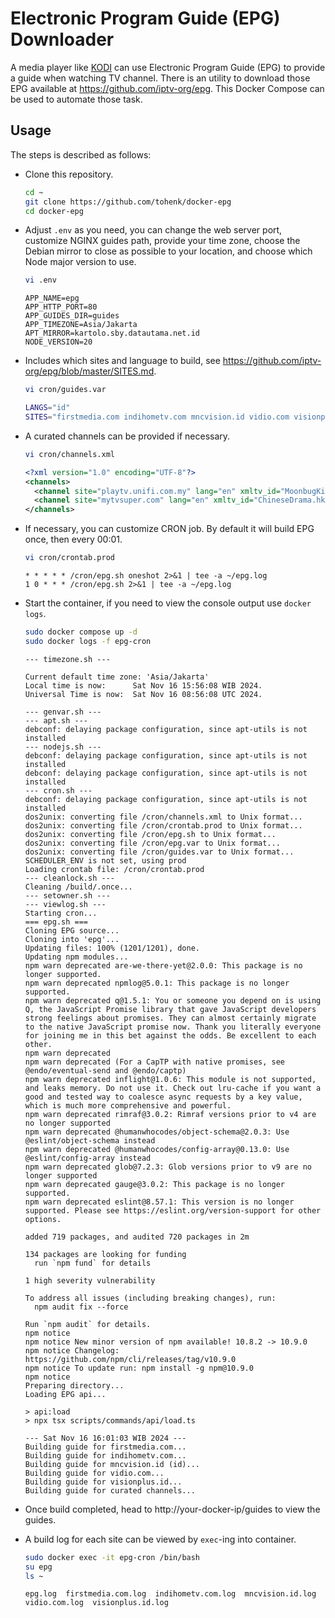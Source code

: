 # Electronic Program Guide (EPG) Downloader

A media player like [KODI](https://kodi.tv) can use Electronic Program Guide
(EPG) to provide a guide when watching TV channel. There is an utility to
download those EPG available at https://github.com/iptv-org/epg. This Docker
Compose can be used to automate those task.

## Usage

The steps is described as follows:

* Clone this repository.

  ```sh
  cd ~
  git clone https://github.com/tohenk/docker-epg
  cd docker-epg
  ```

* Adjust `.env` as you need, you can change the web server port, customize NGINX guides path,
  provide your time zone,  choose the Debian mirror to close as possible to your location,
  and choose which Node major version to use.

  ```sh
  vi .env
  ```

  ```
  APP_NAME=epg
  APP_HTTP_PORT=80
  APP_GUIDES_DIR=guides
  APP_TIMEZONE=Asia/Jakarta
  APT_MIRROR=kartolo.sby.datautama.net.id
  NODE_VERSION=20
  ```

* Includes which sites and language to build, see https://github.com/iptv-org/epg/blob/master/SITES.md.

  ```sh
  vi cron/guides.var
  ```

  ```sh
  LANGS="id"
  SITES="firstmedia.com indihometv.com mncvision.id vidio.com visionplus.id"
  ```

* A curated channels can be provided if necessary.

  ```sh
  vi cron/channels.xml
  ```

  ```xml
  <?xml version="1.0" encoding="UTF-8"?>
  <channels>
    <channel site="playtv.unifi.com.my" lang="en" xmltv_id="MoonbugKids.uk" site_id="59924306">Moonbug</channel>
    <channel site="mytvsuper.com" lang="en" xmltv_id="ChineseDrama.hk" site_id="CDR3">Chinese Drama</channel>
  </channels>
  ```

* If necessary, you can customize CRON job. By default it will build EPG once, then every 00:01.

  ```sh
  vi cron/crontab.prod
  ```

  ```
  * * * * * /cron/epg.sh oneshot 2>&1 | tee -a ~/epg.log
  1 0 * * * /cron/epg.sh 2>&1 | tee -a ~/epg.log
  ```

* Start the container, if you need to view the console output use `docker logs`.

  ```sh
  sudo docker compose up -d
  sudo docker logs -f epg-cron
  ```

  ```
  --- timezone.sh ---

  Current default time zone: 'Asia/Jakarta'
  Local time is now:      Sat Nov 16 15:56:08 WIB 2024.
  Universal Time is now:  Sat Nov 16 08:56:08 UTC 2024.

  --- genvar.sh ---
  --- apt.sh ---
  debconf: delaying package configuration, since apt-utils is not installed
  --- nodejs.sh ---
  debconf: delaying package configuration, since apt-utils is not installed
  debconf: delaying package configuration, since apt-utils is not installed
  --- cron.sh ---
  debconf: delaying package configuration, since apt-utils is not installed
  dos2unix: converting file /cron/channels.xml to Unix format...
  dos2unix: converting file /cron/crontab.prod to Unix format...
  dos2unix: converting file /cron/epg.sh to Unix format...
  dos2unix: converting file /cron/epg.var to Unix format...
  dos2unix: converting file /cron/guides.var to Unix format...
  SCHEDULER_ENV is not set, using prod
  Loading crontab file: /cron/crontab.prod
  --- cleanlock.sh ---
  Cleaning /build/.once...
  --- setowner.sh ---
  --- viewlog.sh ---
  Starting cron...
  === epg.sh ===
  Cloning EPG source...
  Cloning into 'epg'...
  Updating files: 100% (1201/1201), done.
  Updating npm modules...
  npm warn deprecated are-we-there-yet@2.0.0: This package is no longer supported.
  npm warn deprecated npmlog@5.0.1: This package is no longer supported.
  npm warn deprecated q@1.5.1: You or someone you depend on is using Q, the JavaScript Promise library that gave JavaScript developers strong feelings about promises. They can almost certainly migrate to the native JavaScript promise now. Thank you literally everyone for joining me in this bet against the odds. Be excellent to each other.
  npm warn deprecated
  npm warn deprecated (For a CapTP with native promises, see @endo/eventual-send and @endo/captp)
  npm warn deprecated inflight@1.0.6: This module is not supported, and leaks memory. Do not use it. Check out lru-cache if you want a good and tested way to coalesce async requests by a key value, which is much more comprehensive and powerful.
  npm warn deprecated rimraf@3.0.2: Rimraf versions prior to v4 are no longer supported
  npm warn deprecated @humanwhocodes/object-schema@2.0.3: Use @eslint/object-schema instead
  npm warn deprecated @humanwhocodes/config-array@0.13.0: Use @eslint/config-array instead
  npm warn deprecated glob@7.2.3: Glob versions prior to v9 are no longer supported
  npm warn deprecated gauge@3.0.2: This package is no longer supported.
  npm warn deprecated eslint@8.57.1: This version is no longer supported. Please see https://eslint.org/version-support for other options.

  added 719 packages, and audited 720 packages in 2m

  134 packages are looking for funding
    run `npm fund` for details

  1 high severity vulnerability

  To address all issues (including breaking changes), run:
    npm audit fix --force

  Run `npm audit` for details.
  npm notice
  npm notice New minor version of npm available! 10.8.2 -> 10.9.0
  npm notice Changelog: https://github.com/npm/cli/releases/tag/v10.9.0
  npm notice To update run: npm install -g npm@10.9.0
  npm notice
  Preparing directory...
  Loading EPG api...

  > api:load
  > npx tsx scripts/commands/api/load.ts

  --- Sat Nov 16 16:01:03 WIB 2024 ---
  Building guide for firstmedia.com...
  Building guide for indihometv.com...
  Building guide for mncvision.id (id)...
  Building guide for vidio.com...
  Building guide for visionplus.id...
  Building guide for curated channels...
  ```

* Once build completed, head to http://your-docker-ip/guides to view the guides.

* A build log for each site can be viewed by `exec`-ing into container.

  ```sh
  sudo docker exec -it epg-cron /bin/bash
  su epg
  ls ~
  ```

  ```
  epg.log  firstmedia.com.log  indihometv.com.log  mncvision.id.log  vidio.com.log  visionplus.id.log
  ```
